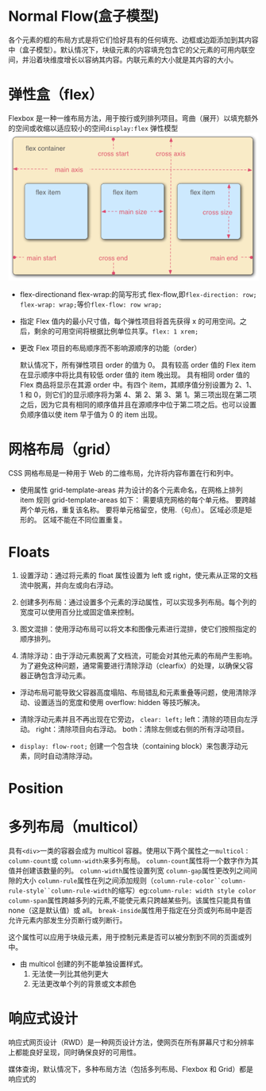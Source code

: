 # Normal Flow(盒子模型)

各个元素的框的布局方式是将它们恰好具有的任何填充、边框或边距添加到其内容中（盒子模型）。默认情况下，块级元素的内容填充包含它的父元素的可用内联空间，并沿着块维度增长以容纳其内容。内联元素的大小就是其内容的大小。

# 弹性盒（flex）

Flexbox 是一种一维布局方法，用于按行或列排列项目。弯曲（展开）以填充额外的空间或收缩以适应较小的空间`display:flex`
弹性模型
![Alt text](image-6.png)

-   flex-directionand flex-wrap:的简写形式 flex-flow,即`flex-direction: row; flex-wrap: wrap;`等价`flex-flow: row wrap;`

-   指定 Flex 值内的最小尺寸值，每个弹性项目将首先获得 x 的可用空间。之后，剩余的可用空间将根据比例单位共享。`flex: 1 xrem;`

-   更改 Flex 项目的布局顺序而不影响源顺序的功能（order）

    默认情况下，所有弹性项目 order 的值为 0。
    具有较高 order 值的 Flex item 在显示顺序中将比具有较低 order 值的 item 晚出现。
    具有相同 order 值的 Flex 商品将显示在其源 order 中。有四个 item，其顺序值分别设置为 2、1、1 和 0，则它们的显示顺序将为第 4、第 2、第 3、第 1。第三项出现在第二项之后，因为它具有相同的顺序值并且在源顺序中位于第二项之后。也可以设置负顺序值以使 item 早于值为 0 的 item 出现。

# 网格布局（grid）

CSS 网格布局是一种用于 Web 的二维布局，允许将内容布置在行和列中。

-   使用属性 grid-template-areas 并为设计的各个元素命名，在网格上排列 item
    规则 grid-template-areas 如下：
    需要填充网格的每个单元格。
    要跨越两个单元格，重复该名称。
    要将单元格留空，使用.（句点）。
    区域必须是矩形的。
    区域不能在不同位置重复。

# Floats

1. 设置浮动：通过将元素的 float 属性设置为 left 或 right，使元素从正常的文档流中脱离，并向左或向右浮动。

2. 创建多列布局：通过设置多个元素的浮动属性，可以实现多列布局。每个列的宽度可以使用百分比或固定值来控制。

3. 图文混排：使用浮动布局可以将文本和图像元素进行混排，使它们按照指定的顺序排列。

4. 清除浮动：由于浮动元素脱离了文档流，可能会对其他元素的布局产生影响。为了避免这种问题，通常需要进行清除浮动（clearfix）的处理，以确保父容器正确包含浮动元素。

-   浮动布局可能导致父容器高度塌陷、布局错乱和元素重叠等问题，使用清除浮动、设置适当的宽度和使用 overflow: hidden 等技巧解决。

-   清除浮动元素并且不再出现在它旁边， `clear: left;`
    left：清除的项目向左浮动。
    right：清除项目向右浮动。
    both：清除左侧或右侧的所有浮动项目。

-   `display: flow-root;` 创建一个包含块（containing block）来包裹浮动元素，同时自动清除浮动。

# Position

# 多列布局（multicol）

具有`<div>`一类的容器会成为 multicol 容器。使用以下两个属性之一`multicol：column-count`或 `column-width`来多列布局。
`column-count`属性将一个数字作为其值并创建该数量的列。
`column-width`属性设置列宽
`column-gap`属性更改列之间间隙的大小
`column-rule`属性在列之间添加规则（` column-rule-color``column-rule-style``column-rule-width `的缩写）eg:`column-rule: width style color`
`column-span`属性跨越多列的元素,不能使元素只跨越某些列。该属性只能具有值 none（这是默认值）或 all。
`break-inside`属性用于指定在分页或列布局中是否允许元素内部发生分页断行或列断行。

这个属性可以应用于块级元素，用于控制元素是否可以被分割到不同的页面或列中。

-   由 multicol 创建的列不能单独设置样式。
    1. 无法使一列比其他列更大
    2. 无法更改单个列的背景或文本颜色

# 响应式设计

响应式网页设计（RWD）是一种网页设计方法，使网页在所有屏幕尺寸和分辨率上都能良好呈现，同时确保良好的可用性。

媒体查询，默认情况下，多种布局方法（包括多列布局、Flexbox 和 Grid）都是响应式的
